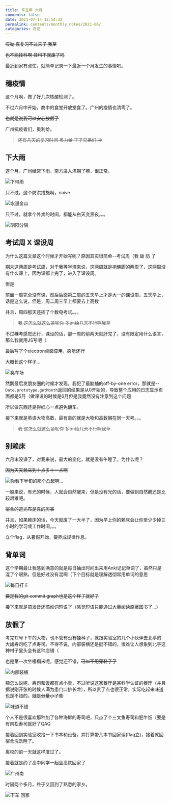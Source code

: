 ```yaml
---
title: 辛丑年 六月
comments: false
date: 2021-07-14 12:54:32
permalink: contents/monthly_notes/2021-06/
categories: 月记
---
```


~~哎呦 真复习不过来了 我草~~

~~也不能挂科啊 挂科不就废了吗~~

<!-- more -->

最近到家有点忙，就简单记录一下最近一个月发生的事情吧。

## 穗疫情

这个月啊，做了好几次核酸检测了。

不过六月中开始，商中的食堂开放堂食了。广州的疫情也清零了。

~~也就是说我可以安心放假了~~

广州抗疫者们，奥利给。

> ~~还有几天的复习时间 奥力给 干了兄弟们 冲~~

## 下大雨

这个月，广州经常下雨，南方进入汛期了嘛，很正常。

![下带雨](./20210616_123103.jpg)

只不过，这个防洪措施啊，naive

![水漫金山](./1622545057301.jpg)

只不过，就拿个外卖的时间，都能从白天变黑夜。。。

![阴阳分隔](./20210602_184303.jpg)

## 考试周 X 课设周

为什么这篇文章这个时候才开始写呢？原因其实很简单--考试周（我 破 防 了

期末这两周是考试周，对于我等学渣来说，这两周就是抱佛脚的两周了，这两周没有什么课上，因为课都上完了，进入了课设周。

但是

前面一周完全没有课，然后后面第二周的五天早上才是大一的课设周。五天早上，话是这么说，但是，周二周三早上都要去上高数

并且，周四那天还插了个数电考试。。。

> ~~我 这怎么就这么紧呢你 多tm给几天不行啊我草~~

不过~~裸考~~感觉还行，课设的话，那一周的前两天就肝完了，没有限定用什么语言，那么我就用JS写吧（

最后写了个electron桌面应用，感觉还行

大概长这个样子...

![臭车场](./course_design.png)

然鹅最后发朋友圈的时候才发现，我犯了最脑抽的off-by-one error，那就是--`Date.prototype.getMonth`返回的结果是从0开始的，导致整个应用的日志显示页面都是5月（做课设的时候是6月但是我竟然没有注意到这个问题

所以做东西还是得细心一点避免翻车。

接下来就是英语大物高数，最有毒的就是大物和高数搁在同一天考。。。

> ~~我 这怎么就这么紧呢你 多tm给几天不行啊我草~~

## 别赖床

六月末没课了，对我来说，最大的变化，就是没有午睡了。为什么呢？

~~因为天天赖床到十点多十一点啊~~

![你看下半旬的那个凸起啊...](./Screenshot_Samsung_Health.jpg)

一般来说，有光的时候，人就会自然醒来，但是没有光的话，要做到自然醒还是比较艰难吧。

~~宿舍的遮光布是真的厉害~~

并且，如果赖床的话，今天就废了一大半了，因为早上你的赖床会让你至少少掉三小时的学习或工作时间。。。

立个flag，从暑假开始，要养成规律作息。

## 背单词

这个学期最让我感到满意的就是每日抽出时间出来用Anki记记单词了，虽然只是混了个眼熟，但是好过没有混啊（下个目标就是理解透彻常用单词的意思

![每日打卡](./anki_stat.png)

~~要是我的git commit graph也是这个样子就好了~~

接下来就是搞发音还搞动词短语了（感觉短语只能通过大量阅读原著图书了...）

## 放假了

考完12号下午的大物，也不管~~有没有挂科了~~，就跟实验室的几个小伙伴去北亭的大雄寿司吃了点寿司。不得不说，内部装横还是挺不错的，很难让人想象到北亭这种村子里头会有这种店铺（

也是第一次坐榻榻米呢，感觉还不错，~~可以不用穿鞋子了~~

![内部装横](./20210712_170413.jpg)

额怎么说呢，寿司和饭都有点小贵，不过听说这家餐厅是某科学认证的餐厅（并且据说刚开张的时候人满为患门口排长龙），所以贵了点也很正常，实际吃起来味道也是不错的。~~就是分量小了些~~

![味道不错](./20210712_173052.jpg)

个人不是很喜欢那种加了各种海鲜的寿司吧，只点了个三文鱼寿司和肥牛饭（要是有肉松寿司就好了QAQ

接着回到实验室收拾一下书本和设备，并打算带几本书回家读(flag立)，接着就回宿舍洗洗睡了。

离校的前一天就这样度过了。

接着就是约了高中同学一起坐高铁回家了

![广州南](./20210713_125650.jpg)

时隔两个多月，终于又回到了熟悉的家乡。

![下车 回家](./20210713_145449.jpg)

